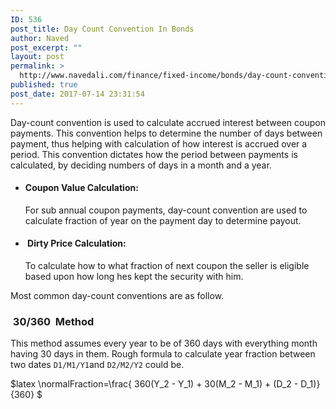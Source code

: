 ```yaml
---
ID: 536
post_title: Day Count Convention In Bonds
author: Naved
post_excerpt: ""
layout: post
permalink: >
  http://www.navedali.com/finance/fixed-income/bonds/day-count-convention-bonds
published: true
post_date: 2017-07-14 23:31:54
---
```

Day-count convention is used to calculate accrued interest between coupon payments. This convention helps to determine the number of days between payment, thus helping with calculation of how interest is accrued over a period. This convention dictates how the period between payments is calculated, by deciding numbers of days in a month and a year.
<ul>
 	<li>
<h4>Coupon Value Calculation:</h4>
For sub annual coupon payments, day-count convention are used to calculate fraction of year on the payment day to determine payout.</li>
 	<li>
<h4> Dirty Price Calculation:</h4>
To calculate how to what fraction of next coupon the seller is eligible based upon how long hes kept the security with him.</li>
</ul>
Most common day-count conventions are as follow.
<h3> 30/360  Method</h3>
This method assumes every year to be of 360 days with everything month having 30 days in them. Rough formula to calculate year fraction between two dates <code>D1/M1/Y1</code>and <code>D2/M2/Y2</code> could be.

$latex
\normalFraction=\frac{ 360(Y_2 - Y_1) + 30(M_2 - M_1) + (D_2 - D_1)}{360}
$